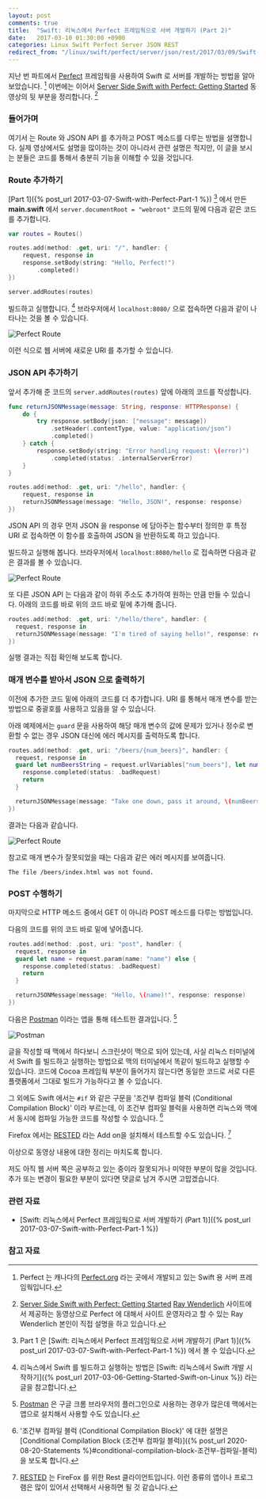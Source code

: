 ```yaml
---
layout: post
comments: true
title:  "Swift: 리눅스에서 Perfect 프레임웍으로 서버 개발하기 (Part 2)"
date:   2017-03-10 01:30:00 +0900
categories: Linux Swift Perfect Server JSON REST
redirect_from: "/linux/swift/perfect/server/json/rest/2017/03/09/Swift-with-Perfect-Part-2.html"
---
```


지난 번 파트에서 [Perfect](http://perfect.org/) 프레임웍을 사용하여 Swift 로 서버를 개발하는 방법을 알아보았습니다. [^perfect] 이번에는 이어서 [Server Side Swift with Perfect: Getting Started](https://videos.raywenderlich.com/screencasts/server-side-swift-with-perfect-getting-started) 동영상의 뒷 부분을 정리합니다. [^raywenderlich]

### 들어가며

여기서 는 Route 와 JSON API  를 추가하고 POST 메소드를 다루는 방법을 설명합니다. 실제 영상에서도 설명을 많이하는 것이 아니라서 관련 설명은 적지만, 이 글을 보시는 분들은 코드를 통해서 충분히 기능을 이해할 수 있을 것입니다.

### Route 추가하기

[Part 1]({% post_url 2017-03-07-Swift-with-Perfect-Part-1 %}) [^part-1] 에서 만든 **main.swift** 에서 `server.documentRoot = "webroot"` 코드의 밑에 다음과 같은 코드를 추가합니다.

```swift
var routes = Routes()

routes.add(method: .get, uri: "/", handler: {
	request, response in
	response.setBody(string: "Hello, Perfect!")
		.completed()
})

server.addRoutes(routes)
```

빌드하고 실행합니다. [^started-swift] 브라우저에서 `localhost:8080/` 으로 접속하면 다음과 같이 나타나는 것을 볼 수 있습니다.

![Perfect Route](/assets/Perfect/perfect-route.png)

이런 식으로 웹 서버에 새로운 URI 를 추가할 수 있습니다.

### JSON API 추가하기

앞서 추가해 준 코드의 `server.addRoutes(routes)` 앞에 아래의 코드를 작성합니다.

```swift
func returnJSONMessage(message: String, response: HTTPResponse) {
	do {
		try response.setBody(json: ["message": message])
			.setHeader(.contentType, value: "application/json")
			.completed()
	} catch {
		response.setBody(string: "Error handling request: \(error)")
			.completed(status: .internalServerError)
	}
}

routes.add(method: .get, uri: "/hello", handler: {
	request, response in
	returnJSONMessage(message: "Hello, JSON!", response: response)
})
```

JSON API 의 경우 먼저 JSON 을 response 에 담아주는 함수부터 정의한 후 특정 URI 로 접속하면 이 함수를 호출하여 JSON 을 반환하도록 하고 있습니다.

빌드하고 실행해 봅니다. 브라우저에서 `localhost:8080/hello` 로 접속하면 다음과 같은 결과를 볼 수 있습니다.

![Perfect Route](/assets/Perfect/perfect-json.png)

또 다른 JSON API 는 다음과 같이 하위 주소도 추가하여 원하는 만큼 만들 수 있습니다. 아래의 코드를 바로 위의 코드 바로 밑에 추가해 줍니다.

```swift
routes.add(method: .get, uri: "/hello/there", handler: {
  request, response in
  returnJSONMessage(message: "I'm tired of saying hello!", response: response)
})
```

실행 결과는 직접 확인해 보도록 합니다.

### 매개 변수를 받아서 JSON 으로 출력하기

이전에 추가한 코드 밑에 아래의 코드를 더 추가합니다. URI 를 통해서 매개 변수를 받는 방법으로 중괄호를 사용하고 있음을 알 수 있습니다.

아래 예제에서는 `guard` 문을 사용하여 해당 매개 변수의 값에 문제가 있거나 정수로 변환할 수 없는 경우 JSON 대신에 에러 메시지를 출력하도록 합니다.

```swift
routes.add(method: .get, uri: "/beers/{num_beers}", handler: {
  request, response in
  guard let numBeersString = request.urlVariables["num_beers"], let numBeersInt = Int(numBeersString) else {
    response.completed(status: .badRequest)
    return
  }

  returnJSONMessage(message: "Take one down, pass it around, \(numBeersInt - 1) bottles of beer on the wall...", response: response)
})
```

결과는 다음과 같습니다.

![Perfect Route](/assets/Perfect/perfect-parameter.png)

참고로 매개 변수가 잘못되었을 때는 다음과 같은 에러 메시지를 보여줍니다.

```text
The file /beers/index.html was not found.
```

### POST 수행하기

마지막으로 HTTP 메소드 중에서 GET 이 아니라 POST 메소드를 다루는 방법입니다.

다음의 코드를 위의 코드 바로 밑에 넣어줍니다.

```swift
routes.add(method: .post, uri: "post", handler: {
  request, response in
  guard let name = request.param(name: "name") else {
    response.completed(status: .badRequest)
    return
  }

  returnJSONMessage(message: "Hello, \(name)!", response: response)
})
```

다음은 [Postman](https://www.getpostman.com) 이라는 앱을 통해 테스트한 결과입니다. [^getpostman]

![Postman](/assets/Perfect/postman.jpg)

글을 작성할 때 맥에서 하다보니 스크린샷이 맥으로 되어 있는데, 사실 리눅스 터미널에서 Swift 를 빌드하고 실행하는 방법으로 맥의 터미널에서 똑같이 빌드하고 실행할 수 있습니다. 코드에 Cocoa 프레임웍 부분이 들어가지 않는다면 동일한 코드로 서로 다른 플랫폼에서 그대로 빌드가 가능하다고 볼 수 있습니다.

그 외에도 Swift 에서는 `#if` 와 같은 구문을 '조건부 컴파일 블럭 (Conditional Compilation Block)' 이라 부르는데, 이 조건부 컴파일 블럭을 사용하면 리눅스와 맥에서 동시에 컴파일 가능한 코드를 작성할 수 있습니다. [^statements]

Firefox 에서는 [RESTED](https://addons.mozilla.org/En-us/firefox/addon/rested/) 라는 Add on을 설치해서 테스트할 수도 있습니다. [^firefox-rested]

이상으로 동영상 내용에 대한 정리는 마치도록 합니다.

저도 아직 웹 서버 쪽은 공부하고 있는 중이라 잘못되거나 미약한 부분이 많을 것입니다. 추가 또는 변경이 필요한 부분이 있다면 댓글로 남겨 주시면 고맙겠습니다.

### 관련 자료

* [Swift: 리눅스에서 Perfect 프레임웍으로 서버 개발하기 (Part 1)]({% post_url 2017-03-07-Swift-with-Perfect-Part-1 %})

### 참고 자료

[^perfect-started]: [Getting Started](http://perfect.org/docs/gettingStarted.html)

[^perfect]: Perfect 는 캐나다의 [Perfect.org](http://perfect.org/) 라는 곳에서 개발되고 있는 Swift 용 서버 프레임웍입니다.

[^raywenderlich]: [Server Side Swift with Perfect: Getting Started](https://videos.raywenderlich.com/screencasts/server-side-swift-with-perfect-getting-started) [Ray Wenderlich](https://www.raywenderlich.com) 사이트에서 제공하는 동영상으로 Perfect 에 대해서 사이트 운영자라고 할 수 있는 Ray Wenderlich 본인이 직접 설명을 하고 있습니다.

[^part-1]: Part 1 은 [Swift: 리눅스에서 Perfect 프레임웍으로 서버 개발하기 (Part 1)]({% post_url 2017-03-07-Swift-with-Perfect-Part-1 %}) 에서 볼 수 있습니다.

[^started-swift]: 리눅스에서 Swift 를 빌드하고 실행하는 방법은 [Swift: 리눅스에서 Swift 개발 시작하기]({% post_url 2017-03-06-Getting-Started-Swift-on-Linux %}) 라는 글을 참고합니다.

[^getpostman]: [Postman](https://www.getpostman.com) 은 구글 크롬 브라우저의 플러그인으로 사용하는 경우가 많은데 맥에서는 앱으로 설치해서 사용할 수도 있습니다.

[^statements]: '조건부 컴파일 블럭 (Conditional Compilation Block)' 에 대한 설명은 [Conditional Compilation Block (조건부 컴파일 블럭)]({% post_url 2020-08-20-Statements %}#conditional-compilation-block-조건부-컴파일-블럭) 을 보도록 합니다.

[^firefox-rested]: [RESTED](https://addons.mozilla.org/En-us/firefox/addon/rested/) 는 FireFox 를 위한 Rest 클라이언트입니다. 이런 종류의 앱이나 프로그램은 많이 있어서 선택해서 사용하면 될 것 같습니다.

